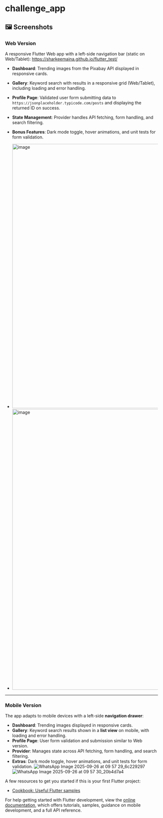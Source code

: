 # challenge_app

## 🖼️ Screenshots

### Web Version
A responsive Flutter Web app with a left-side navigation bar (static on Web/Tablet):
https://sharkeemaina.github.io/flutter_test/ 
- **Dashboard**: Trending images from the Pixabay API displayed in responsive cards.
- **Gallery**: Keyword search with results in a responsive grid (Web/Tablet), including loading and error handling.
- **Profile Page**: Validated user form submitting data to `https://jsonplaceholder.typicode.com/posts` and displaying the returned ID on success.
- **State Management**: Provider handles API fetching, form handling, and search filtering.
- **Bonus Features**: Dark mode toggle, hover animations, and unit tests for form validation.
- <img width="1905" height="870" alt="image" src="https://github.com/user-attachments/assets/d9817733-91cd-4cbf-a43a-36802a288710" />

- <img width="1918" height="924" alt="image" src="https://github.com/user-attachments/assets/a7121fde-fc22-443f-bf56-d2a377997034" />




---

### Mobile Version
The app adapts to mobile devices with a left-side **navigation drawer**:

- **Dashboard**: Trending images displayed in responsive cards.
- **Gallery**: Keyword search results shown in a **list view** on mobile, with loading and error handling.
- **Profile Page**: User form validation and submission similar to Web version.
- **Provider**: Manages state across API fetching, form handling, and search filtering.
- **Extras**: Dark mode toggle, hover animations, and unit tests for form validation.
![WhatsApp Image 2025-09-26 at 09 57 29_6c229297](https://github.com/user-attachments/assets/bf654432-d978-4471-b554-cfed762d22a3)
![WhatsApp Image 2025-09-26 at 09 57 30_20b4d7a4](https://github.com/user-attachments/assets/272236d3-aa81-4f38-82e2-5441986ce2e1)




A few resources to get you started if this is your first Flutter project:

- [Cookbook: Useful Flutter samples](https://docs.flutter.dev/cookbook)

For help getting started with Flutter development, view the
[online documentation](https://docs.flutter.dev/), which offers tutorials,
samples, guidance on mobile development, and a full API reference.
